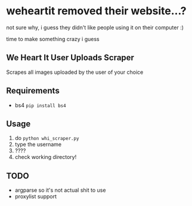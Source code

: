 # weheartit removed their website...?
not sure why, i guess they didn't like people using it on their computer :)

time to make something crazy i guess

## We Heart It User Uploads Scraper
Scrapes all images uploaded by the user of your choice

## Requirements
 * bs4 `pip install bs4`

## Usage
 1. do `python whi_scraper.py`
 2. type the username
 3. ????
 4. check working directory!

## TODO
* argparse so it's not actual shit to use
* proxylist support
